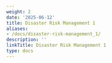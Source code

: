 ```yaml
---
weight: 2
date: '2025-06-12'
title: Disaster Risk Management 1
aliases:
- /docs/disaster-risk-management_1/
description: ''
linkTitle: Disaster Risk Management 1
type: docs
---
```


